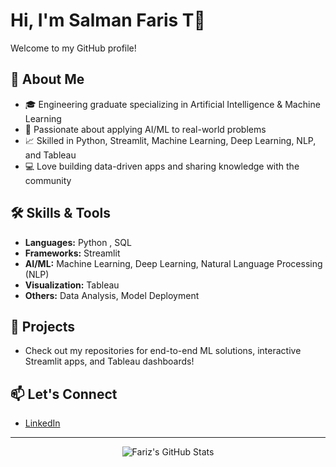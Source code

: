 # Hi, I'm Salman Faris T👋

Welcome to my GitHub profile!

## 🚀 About Me

- 🎓 Engineering graduate specializing in Artificial Intelligence & Machine Learning  
- 🌱 Passionate about applying AI/ML to real-world problems  
- 📈 Skilled in Python, Streamlit, Machine Learning, Deep Learning, NLP, and Tableau  
- 💻 Love building data-driven apps and sharing knowledge with the community  

## 🛠️ Skills & Tools

- **Languages:** Python , SQL
- **Frameworks:** Streamlit  
- **AI/ML:** Machine Learning, Deep Learning, Natural Language Processing (NLP)  
- **Visualization:** Tableau  
- **Others:** Data Analysis, Model Deployment

## 🌟 Projects

- Check out my repositories for end-to-end ML solutions, interactive Streamlit apps, and Tableau dashboards!

## 📫 Let's Connect

- [LinkedIn](https://linkedin.com/in/farizsalmant)

---

<p align="center">
  <img src="https://github-readme-stats.vercel.app/api?username=farizsalman&show_icons=true&theme=radical" alt="Fariz's GitHub Stats" />
</p>
